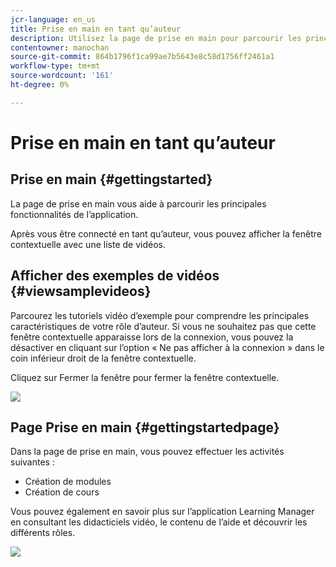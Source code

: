 ```yaml
---
jcr-language: en_us
title: Prise en main en tant qu’auteur
description: Utilisez la page de prise en main pour parcourir les principales fonctionnalités de création d’Adobe Learning Manager.
contentowner: manochan
source-git-commit: 864b1796f1ca99ae7b5643e8c58d1756ff2461a1
workflow-type: tm+mt
source-wordcount: '161'
ht-degree: 0%

---
```




# Prise en main en tant qu’auteur

## Prise en main {#gettingstarted}

La page de prise en main vous aide à parcourir les principales fonctionnalités de l’application.

Après vous être connecté en tant qu’auteur, vous pouvez afficher la fenêtre contextuelle avec une liste de vidéos.

## Afficher des exemples de vidéos {#viewsamplevideos}

Parcourez les tutoriels vidéo d’exemple pour comprendre les principales caractéristiques de votre rôle d’auteur. Si vous ne souhaitez pas que cette fenêtre contextuelle apparaisse lors de la connexion, vous pouvez la désactiver en cliquant sur l’option « Ne pas afficher à la connexion » dans le coin inférieur droit de la fenêtre contextuelle.

Cliquez sur Fermer la fenêtre pour fermer la fenêtre contextuelle.

![](assets/welcome-videos.png)

## Page Prise en main {#gettingstartedpage}

Dans la page de prise en main, vous pouvez effectuer les activités suivantes :

* Création de modules
* Création de cours

Vous pouvez également en savoir plus sur l’application Learning Manager en consultant les didacticiels vidéo, le contenu de l’aide et découvrir les différents rôles.

![](assets/author-experienceprime.png)

